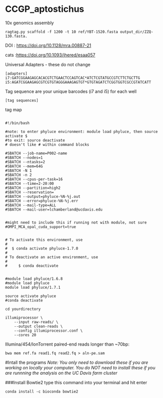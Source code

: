# CCGP_aptostichus
10x genomics assembly


```
ragtag.py scaffold -f 1200 -t 10 ref/YBT-1520.fasta output_dir/ZZQ-130.fasta.
```
DOI : https://doi.org/10.1128/mra.00887-21


cats :https://doi.org/10.1093/jhered/esaa057

Universal Adapters - these do not change 

```
[adapters]
i7:GATCGGAAGAGCACACGTCTGAACTCCAGTCAC*ATCTCGTATGCCGTCTTCTGCTTG
i5:AGATCGGAAGAGCGTCGTGTAGGGAAAGAGTGT*GTGTAGATCTCGGTGGTCGCCGTATCATT
```
Tag sequence are your unique barcodes (i7 and i5) for each well
```
[tag sequences]
```
tag map
```

```


```
#!/bin/bash

#note: to enter phyluce environment: module load phyluce, then source activate $
#to exit: source deactivate
# doesn't like # within command blocks

#SBATCH --job-name=P002-name
#SBATCH --nodes=1
#SBATCH --ntasks=2                               
#SBATCH --mem=64G                               
#SBATCH -N 1
#SBATCH -n 2
#SBATCH --cpus-per-task=16
#SBATCH --time=2-20:00                          
#SBATCH --partition=high2                           
#SBATCH --reservation=                           
#SBATCH --output=phyluce-%N-%j.out               
#SBATCH --error=phyluce-%N-%j.err                
#SBATCH --mail-type=ALL                          
#SBATCH --mail-user=lchamberland@ucdavis.edu        


#might need to include this if running not with module, not sure
#OMPI_MCA_opal_cuda_support=true


# To activate this environment, use
#
#  $ conda activate phyluce-1.7.0
#
# To deactivate an active environment, use
#
#     $ conda deactivate


#module load phyluce/1.6.8
#module load phyluce
module load phyluce/1.7.1

source activate phyluce
#conda deactivate

cd yourdirectory

illumiprocessor \
    --input raw-reads/ \
    --output clean-reads \
    --config illumiprocessor.conf \
    --cores 20
```

Illumina/454/IonTorrent paired-end reads longer than ~70bp:

```
bwa mem ref.fa read1.fq read2.fq > aln-pe.sam
```

#Intall the programs
_Note: You only need to download these if you are working on locally your computer. You do NOT need to install these if you are runnning the analysis on the UC Davis farm cluster_

###Install Bowtie2 
type this command into your terminal and hit enter
```
conda install -c bioconda bowtie2
```

